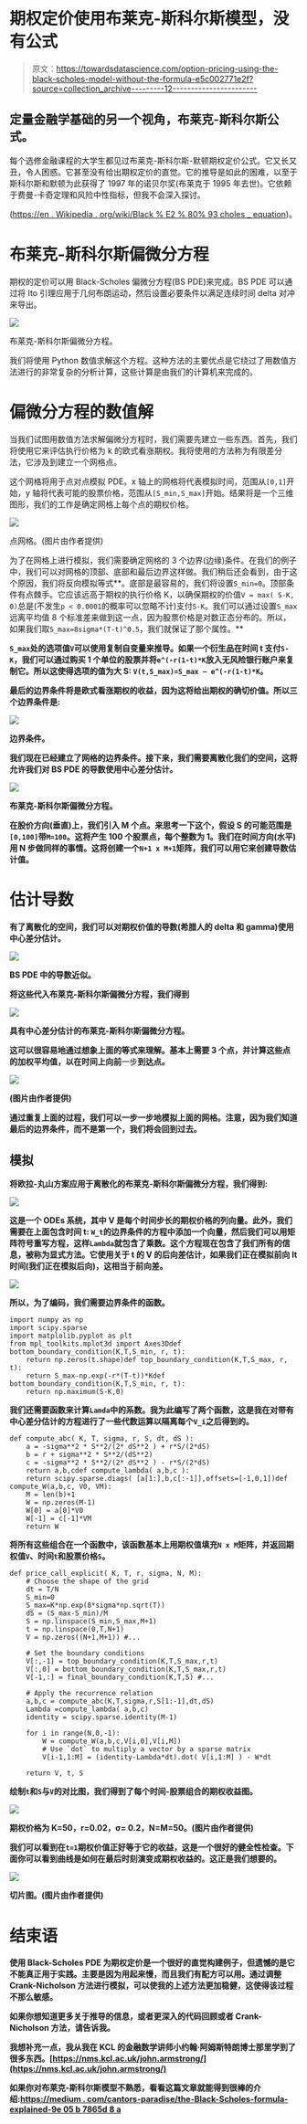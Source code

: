 # 期权定价使用布莱克-斯科尔斯模型，没有公式

> 原文：<https://towardsdatascience.com/option-pricing-using-the-black-scholes-model-without-the-formula-e5c002771e2f?source=collection_archive---------12----------------------->

## 定量金融学基础的另一个视角，布莱克-斯科尔斯公式。

每个选修金融课程的大学生都见过布莱克-斯科尔斯-默顿期权定价公式。它又长又丑，令人困惑。它甚至没有给出期权定价的直觉。它的推导是如此的困难，以至于斯科尔斯和默顿为此获得了 1997 年的诺贝尔奖(布莱克于 1995 年去世)。它依赖于费曼-卡奇定理和风险中性指标，但我不会深入探讨。

([https://en . Wikipedia . org/wiki/Black % E2 % 80% 93 choles _ equation](https://en.wikipedia.org/wiki/Black%E2%80%93Scholes_equation))。

# 布莱克-斯科尔斯偏微分方程

期权的定价可以用 Black-Scholes 偏微分方程(BS PDE)来完成。BS PDE 可以通过将 Ito 引理应用于几何布朗运动，然后设置必要条件以满足连续时间 delta 对冲来导出。

![](img/f66b341e8a333c2e8a6e4b60e30b1e90.png)

布莱克-斯科尔斯偏微分方程。

我们将使用 Python 数值求解这个方程。这种方法的主要优点是它绕过了用数值方法进行的非常复杂的分析计算，这些计算是由我们的计算机来完成的。

# 偏微分方程的数值解

当我们试图用数值方法求解偏微分方程时，我们需要先建立一些东西。首先，我们将使用它来评估执行价格为 k 的欧式看涨期权。我将使用的方法称为有限差分法，它涉及到建立一个网格点。

这个网格将用于点对点模拟 PDE。x 轴上的网格将代表模拟时间，范围从`[0,1]`开始，y 轴将代表可能的股票价格，范围从`[S_min,S_max]`开始。结果将是一个三维图形，我们的工作是确定网格上每个点的期权价格。

![](img/aae2fb0c4e643f773086a71f9f39dec0.png)

点网格。(图片由作者提供)

为了在网格上进行模拟，我们需要确定网格的 3 个边界(边缘)条件。在我们的例子中，我们可以对网格的顶部、底部和最后边界这样做。我们稍后还会看到，由于这个原因，我们将反向模拟等式**。底部是最容易的，我们将设置`S_min=0`。顶部条件有点棘手。它应该远高于期权的执行价格 K，以确保期权的价值`V = max( S-K, 0)`总是(不发生`p < 0.0001`的概率可以忽略不计)支付`S-K`。我们可以通过设置`S_max`远离平均值 8 个标准差来做到这一点，因为股票价格是对数正态分布的。所以，如果我们取`S_max=8sigma*(T-t)^0.5`，我们就保证了那个属性。**

**`S_max`处的选项值`V`可以使用复制自变量来推导。如果一个衍生品在时间 t 支付`S-K`，我们可以通过购买 1 个单位的股票并将`e^(-r(1-t)*K`放入无风险银行账户来复制它。所以这使得选项的值为大 S: `V(t,S_max)=S_max — e^(-r(1-t)*K`。**

**最后的边界条件将是欧式看涨期权的收益，因为这将给出期权的确切价值。所以三个边界条件是:**

**![](img/1f430c297414bbd45e26bb86b2d73513.png)**

**边界条件。**

**我们现在已经建立了网格的边界条件。接下来，我们需要离散化我们的空间，这将允许我们对 BS PDE 的导数使用中心差分估计。**

**![](img/f66b341e8a333c2e8a6e4b60e30b1e90.png)**

**布莱克-斯科尔斯偏微分方程。**

**在股价方向(垂直)上，我们引入 M 个点。来思考一下这个，假设 S 的可能范围是`[0,100]`带`M=100`。这将产生 100 个股票点，每个整数为 1。我们在时间方向(水平)用 N 步做同样的事情。这将创建一个`N+1 x M+1`矩阵，我们可以用它来创建导数估计值。**

# **估计导数**

**有了离散化的空间，我们可以对期权价值的导数(希腊人的 delta 和 gamma)使用中心差分估计。**

**![](img/66a446defd912e5b4133f0653da7410b.png)**

**BS PDE 中的导数近似。**

**将这些代入布莱克-斯科尔斯偏微分方程，我们得到**

**![](img/087c31d25a1b046565df6cb14df947dd.png)**

**具有中心差分估计的布莱克-斯科尔斯偏微分方程。**

**这可以很容易地通过想象上面的等式来理解。基本上需要 3 个点，并计算这些点的加权平均值，以在时间上向前**一步**到达点。**

**![](img/24308031ef24cd642ae15bfdb7a93db6.png)**

**(图片由作者提供)**

**通过重复上面的过程，我们可以一步一步地模拟上面的网格。注意，因为我们知道最后的边界条件，而不是第一个，我们将会回到过去。**

## **模拟**

**将欧拉-丸山方案应用于离散化的布莱克-斯科尔斯偏微分方程，我们得到:**

**![](img/521713edd901bca76a737650815ba2a0.png)**

**这是一个 ODEs 系统，其中 V 是每个时间步长的期权价格的列向量。此外，我们需要在上面包含时间 t: `W_t`的边界条件的方程中添加一个向量，然后我们可以用矩阵符号重写方程，这样`Lambda`就包含了乘数。这个方程现在包含了我们所有的信息，被称为显式方法。它使用关于 t 的 V 的后向差估计，如果我们正在模拟前向 It 时间(我们正在模拟后向)，这相当于前向差。**

**![](img/9b608cb919208c6037c701425826ab1a.png)**

**所以，为了编码，我们需要边界条件的函数。**

```
import numpy as np
import scipy.sparse
import matplolib.pyplot as plt
from mpl_toolkits.mplot3d import Axes3Ddef bottom_boundary_condition(K,T,S_min, r, t):
    return np.zeros(t.shape)def top_boundary_condition(K,T,S_max, r, t):
    return S_max-np.exp(-r*(T-t))*Kdef bottom_boundary_condition(K,T,S_min, r, t):
    return np.maximum(S-K,0)
```

**我们还需要函数来计算`Lamda`中的系数。我为此编写了两个函数，这是我在对带有中心差分估计的方程进行了一些代数运算以隔离每个`V_i`之后得到的。**

```
def compute_abc( K, T, sigma, r, S, dt, dS ):
    a = -sigma**2 * S**2/(2* dS**2 ) + r*S/(2*dS)
    b = r + sigma**2 * S**2/(dS**2)
    c = -sigma**2 * S**2/(2* dS**2 ) - r*S/(2*dS)
    return a,b,cdef compute_lambda( a,b,c ):
    return scipy.sparse.diags( [a[1:],b,c[:-1]],offsets=[-1,0,1])def compute_W(a,b,c, V0, VM): 
    M = len(b)+1
    W = np.zeros(M-1)
    W[0] = a[0]*V0 
    W[-1] = c[-1]*VM 
    return W
```

**将所有这些组合在一个函数中，该函数基本上用期权值填充`N x M`矩阵，并返回期权值`V`、时间`t`和股票价格`S`。**

```
def price_call_explicit( K, T, r, sigma, N, M):
    # Choose the shape of the grid
    dt = T/N
    S_min=0
    S_max=K*np.exp(8*sigma*np.sqrt(T))
    dS = (S_max-S_min)/M
    S = np.linspace(S_min,S_max,M+1)
    t = np.linspace(0,T,N+1)
    V = np.zeros((N+1,M+1)) #...

    # Set the boundary conditions
    V[:,-1] = top_boundary_condition(K,T,S_max,r,t)
    V[:,0] = bottom_boundary_condition(K,T,S_max,r,t)
    V[-1,:] = final_boundary_condition(K,T,S) #...

    # Apply the recurrence relation
    a,b,c = compute_abc(K,T,sigma,r,S[1:-1],dt,dS)
    Lambda =compute_lambda( a,b,c) 
    identity = scipy.sparse.identity(M-1)

    for i in range(N,0,-1):
        W = compute_W(a,b,c,V[i,0],V[i,M])
        # Use `dot` to multiply a vector by a sparse matrix
        V[i-1,1:M] = (identity-Lambda*dt).dot( V[i,1:M] ) - W*dt

    return V, t, S
```

**绘制`t`和`S`与`V`的对比图，我们得到了每个时间-股票组合的期权收益图。**

**![](img/0a8b2b8db777fcc588741bfc1ab20f7a.png)**

**期权价格为 K=50，r=0.02，σ= 0.2，N=M=50。(图片由作者提供)**

**我们可以看到在`t=1`期权价值正好等于它的收益，这是一个很好的健全性检查。下面你可以看到曲线是如何在最后时刻演变成期权收益的。这正是我们想要的。**

**![](img/df7df0f198e2bfca4a195d0efab0cbf2.png)**

**切片图。(图片由作者提供)**

# **结束语**

**使用 Black-Scholes PDE 为期权定价是一个很好的直觉构建例子，但遗憾的是它不能真正用于实践。主要是因为用起来慢，而且我们有配方可以用。通过调整 Crank-Nicholson 方法进行模拟，可以使我的上述方法更加稳健，这使得该过程不那么敏感。**

**如果你想知道更多关于推导的信息，或者更深入的代码回顾或者 Crank-Nicholson 方法，请告诉我。**

**我想补充一点，我从我在 KCL 的金融数学讲师小约翰·阿姆斯特朗博士那里学到了很多东西。[https://nms.kcl.ac.uk/john.armstrong/](https://nms.kcl.ac.uk/john.armstrong/)**

**如果你对布莱克-斯科尔斯模型不熟悉，看看这篇文章就能得到很棒的介绍:[https://medium . com/cantors-paradise/the-Black-Scholes-formula-explained-9e 05 b 7865d 8 a](https://medium.com/cantors-paradise/the-black-scholes-formula-explained-9e05b7865d8a)**